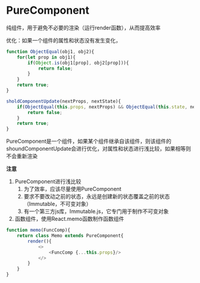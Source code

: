 # PureComponent

纯组件，用于避免不必要的渲染（运行render函数），从而提高效率

优化：如果一个组件的属性和状态没有发生变化，

```js
function ObjectEqual(obj1, obj2){
    for(let prop in obj1){
        if(Object.is(obj1[prop], obj2[prop])){
            return false;
        }
    }
    return true;
}
```


```js
sholdComponentUpdate(nextProps, nextState){
    if(ObjectEqual(this.props, nextProps) && ObjectEqual(this.state, nextState)){
        return false;
    }
    return true;
}
```

PureComponent是一个组件，如果某个组件继承自该组件，则该组件的shoundComponentUpdate会进行优化，对属性和状态进行浅比较，如果相等则不会重新渲染

**注意**

1. PureComponent进行浅比较
    1. 为了效率，应该尽量使用PureComponent
    2. 要求不要改动之前的状态，永远是创建新的状态覆盖之前的状态（Immutable，不可变对象）
    3. 有一个第三方js库，Immutable.js，它专门用于制作不可变对象
2. 函数组件，使用React.memo函数制作函数组件

```js
function memo(FuncComp){
    return class Memo extends PureComponent{
        render(){
            <>
                <FuncComp {...this.props}/>
            </>
        }
    }
}
```